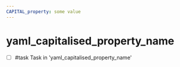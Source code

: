 ```yaml
---
CAPITAL_property: some value
---
```


# yaml_capitalised_property_name

- [ ] #task Task in 'yaml_capitalised_property_name'
